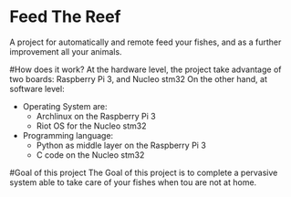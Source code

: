# Feed The Reef

A project for automatically and remote feed your fishes, and as a further improvement all your animals.

#How does it work?
At the hardware level, the project take advantage of two boards: Raspberry Pi 3, and Nucleo stm32
On the other hand, at software level:
* Operating System are:
  * Archlinux on the Raspberry Pi 3
  * Riot OS for the Nucleo stm32
* Programming language:
  * Python as middle layer on the Raspberry Pi 3
  * C code on the Nucleo stm32

#Goal of this project
The Goal of this project is to complete a pervasive system able to take care of your fishes when tou are not at home.
